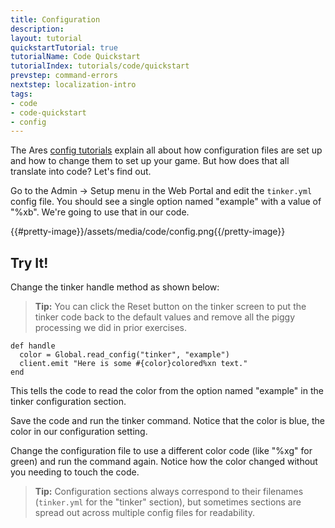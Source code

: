 ```yaml
---
title: Configuration
description:
layout: tutorial
quickstartTutorial: true
tutorialName: Code Quickstart
tutorialIndex: tutorials/code/quickstart
prevstep: command-errors
nextstep: localization-intro
tags: 
- code
- code-quickstart
- config
---
```


The Ares [config tutorials](/tutorials/config) explain all about how configuration files are set up and how to change them to set up your game.  But how does that all translate into code?  Let's find out.

Go to the Admin -> Setup menu in the Web Portal and edit the `tinker.yml` config file.  You should see a single option named "example" with a value of "%xb".   We're going to use that in our code.  

{{#pretty-image}}/assets/media/code/config.png{{/pretty-image}}

## Try It!

Change the tinker handle method as shown below:

> <i class="fa fa-info-circle"></i> **Tip:** You can click the Reset button on the tinker screen to put the tinker code back to the default values and remove all the piggy processing we did in prior exercises.

    def handle
      color = Global.read_config("tinker", "example")
      client.emit "Here is some #{color}colored%xn text."
    end

This tells the code to read the color from the option named "example" in the tinker configuration section.

Save the code and run the tinker command.  Notice that the color is blue, the color in our configuration setting.

Change the configuration file to use a different color code (like "%xg" for green) and run the command again.  Notice how the color changed without you needing to touch the code.

> <i class="fa fa-info-circle"></i> **Tip:** Configuration sections always correspond to their filenames (`tinker.yml` for the "tinker" section), but sometimes sections are spread out across multiple config files for readability.
